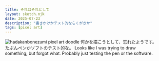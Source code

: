 ```yaml
---
title: それはそれとして
layout: sketch.njk
date: 2025-07-23
description: "書きかけかテスト的ならくがきか"
tags: [pixel art]
---
```


![hadakanbonezumi pixel art doodle](/images/20250723.png)
何かを描こうとして、忘れたようです。たぶんペンかソフトのテスト的な。
Looks like I was trying to draw something, but forgot what.
Probably just testing the pen or the software.